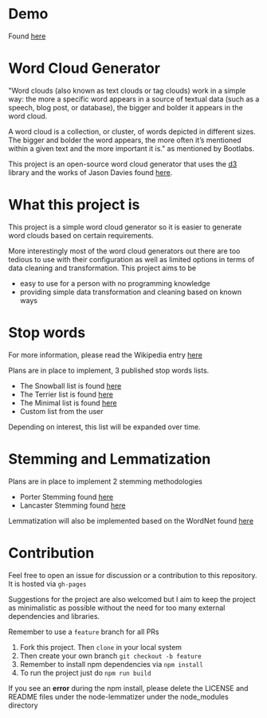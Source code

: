 # Demo

Found [here](https://jian.sh/word-cloud-generator)


# Word Cloud Generator

"Word clouds (also known as text clouds or tag clouds) work in a simple way: the more a specific word appears in a source of textual data (such as a speech, blog post, or database), the bigger and bolder it appears in the word cloud.

A word cloud is a collection, or cluster, of words depicted in different sizes. The bigger and bolder the word appears, the more often it’s mentioned within a given text and the more important it is." as mentioned by Bootlabs.

This project is an open-source word cloud generator that uses the [d3](https://d3js.org/) library and the works of Jason Davies found [here](https://github.com/jasondavies/d3-cloud).

# What this project is 

This project is a simple word cloud generator so it is easier to generate word clouds based on certain requirements.

More interestingly most of the word cloud generators out there are too tedious to use with their configuration as well as limited options in terms of data cleaning and transformation. This project aims to be

- easy to use for a person with no programming knowledge
- providing simple data transformation and cleaning based on known ways

#  Stop words

For more information, please read the Wikipedia entry [here](https://en.wikipedia.org/wiki/Stop_word)

Plans are in place to implement, 3 published stop words lists. 
- The Snowball list is found [here](http://snowball.tartarus.org/algorithms/english/stop.txt)
- The Terrier list is found [here](https://github.com/kavgan/stop-words/blob/master/terrier-stop.txt)
- The Minimal list is found [here](https://github.com/kavgan/stop-words/blob/master/minimal-stop.txt)
- Custom list from the user
  
Depending on interest, this list will be expanded over time.

# Stemming and Lemmatization

Plans are in place to implement 2 stemming methodologies
- Porter Stemming found [here](https://tartarus.org/martin/PorterStemmer/)
- Lancaster Stemming found [here](https://www.nltk.org/_modules/nltk/stem/lancaster.html)

Lemmatization will also be implemented based on the WordNet found [here](https://wordnet.princeton.edu/)

# Contribution

Feel free to open an issue for discussion or a contribution to this repository. It is hosted via ``gh-pages``

Suggestions for the project are also welcomed but I aim to keep the project as minimalistic as possible without the need for too many external dependencies and libraries.

Remember to use a ``feature`` branch for all PRs

1) Fork this project. Then ``clone`` in your local system
2) Then create your own branch ``git checkout -b feature``
3) Remember to install npm dependencies via ``npm install``
4) To run the project just do ``npm run build``

If you see an **error** during the npm install, please delete the LICENSE and README files under the node-lemmatizer under the node_modules directory 



